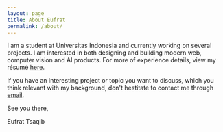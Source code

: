 ```yaml
---
layout: page
title: About Eufrat
permalink: /about/
---
```


I am a student at Universitas Indonesia and currently working on several projects. I am interested in both designing and building modern web, computer vision and AI products. For more of experience details, view my résumé [here](/docs/resume.pdf).

If you have an interesting project or topic you want to discuss, which you think relevant with my background, don't hestitate to contact me through [email](mailto:eutsat@gmail.com).

See you there,

Eufrat Tsaqib
